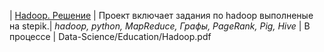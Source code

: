 | [Hadoop. Решение](/hadoop.ipynb) | Проект включает задания по hadoop выполненые на stepik.| *hadoop, python, MapReduce, Графы, PageRank, Pig, Hive* | В процессе |
Data-Science/Education/Hadoop.pdf